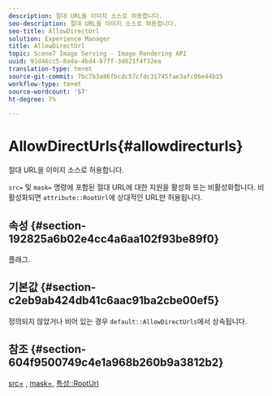 ```yaml
---
description: 절대 URL을 이미지 소스로 허용합니다.
seo-description: 절대 URL을 이미지 소스로 허용합니다.
seo-title: AllowDirectUrl
solution: Experience Manager
title: AllowDirectUrl
topic: Scene7 Image Serving - Image Rendering API
uuid: 91d46cc5-8ada-4bd4-b7ff-3d021f4f32ea
translation-type: tm+mt
source-git-commit: 7bc7b3a86fbcdc57cfdc31745fae3afc06e44b15
workflow-type: tm+mt
source-wordcount: '57'
ht-degree: 7%

---
```



# AllowDirectUrls{#allowdirecturls}

절대 URL을 이미지 소스로 허용합니다.

`src=` 및 `mask=` 명령에 포함된 절대 URL에 대한 지원을 활성화 또는 비활성화합니다. 비활성화되면 `attribute::RootUrl`에 상대적인 URL만 허용됩니다.

## 속성 {#section-192825a6b02e4cc4a6aa102f93be89f0}

플래그.

## 기본값 {#section-c2eb9ab424db41c6aac91ba2cbe00ef5}

정의되지 않았거나 비어 있는 경우 `default::AllowDirectUrls`에서 상속됩니다.

## 참조 {#section-604f9500749c4e1a968b260b9a3812b2}

[src=](../../../../../is-api/http-ref/image-serving-api-ref/c-http-protocol-reference/c-command-reference/r-src.md#reference-f6506637778c4c69bf106a7924a91ab1) ,  [mask=](../../../../../is-api/http-ref/image-serving-api-ref/c-http-protocol-reference/c-command-reference/r-mask.md#reference-922254e027404fb890b850e2723ee06e),  [특성::RootUrl](../../../../../is-api/image-catalog/image-serving-api-ref/c-image-catalog-reference/c-attributes-reference/r-rooturl.md#reference-3b0e43881020409cbe642366913cf137)
